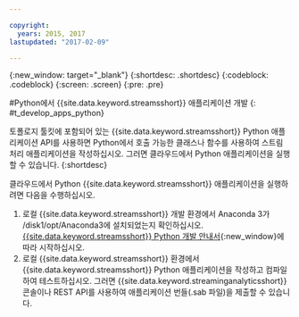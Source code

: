 ```yaml
---

copyright:
  years: 2015, 2017
lastupdated: "2017-02-09"

---
```


<!-- Attribute definitions --> 
{:new_window: target="_blank"}
{:shortdesc: .shortdesc}
{:codeblock: .codeblock}
{:screen: .screen}
{:pre: .pre}

#Python에서 {{site.data.keyword.streamsshort}} 애플리케이션 개발
{: #t_develop_apps_python}

 

토폴로지 툴킷에 포함되어 있는 {{site.data.keyword.streamsshort}} Python
애플리케이션 API를 사용하면 Python에서 호출 가능한 클래스나 함수를 사용하여 스트림 처리 애플리케이션을 작성하십시오.
그러면 클라우드에서 Python 애플리케이션을 실행할 수 있습니다.
{:shortdesc}

클라우드에서 Python {{site.data.keyword.streamsshort}} 애플리케이션을 실행하려면 다음을 수행하십시오.

1. 로컬 {{site.data.keyword.streamsshort}} 개발 환경에서 Anaconda 3가 /disk1/opt/Anaconda3에 설치되었는지 확인하십시오. [{{site.data.keyword.streamsshort}} Python 개발 안내서](http://ibmstreams.github.io/streamsx.documentation/docs/latest/python/python-appapi-devguide/){:new_window}에 따라 시작하십시오. 
2. 로컬 {{site.data.keyword.streamsshort}} 환경에서 {{site.data.keyword.streamsshort}} Python 애플리케이션을 작성하고 컴파일하여 테스트하십시오.
그러면 {{site.data.keyword.streaminganalyticsshort}} 콘솔이나 REST API를 사용하여 애플리케이션 번들(.sab 파일)을 제출할 수 있습니다.  
